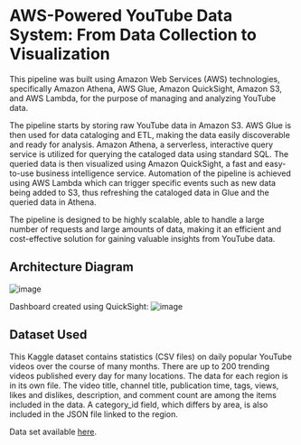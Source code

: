 # AWS-Powered YouTube Data System: From Data Collection to Visualization

This pipeline was built using Amazon Web Services (AWS) technologies, specifically Amazon Athena, AWS Glue, Amazon QuickSight, Amazon S3, and AWS Lambda, for the purpose of managing and analyzing YouTube data. 

The pipeline starts by storing raw YouTube data in Amazon S3. AWS Glue is then used for data cataloging and ETL, making the data easily discoverable and ready for analysis. Amazon Athena, a serverless, interactive query service is utilized for querying the cataloged data using standard SQL. The queried data is then visualized using Amazon QuickSight, a fast and easy-to-use business intelligence service. Automation of the pipeline is achieved using AWS Lambda which can trigger specific events such as new data being added to S3, thus refreshing the cataloged data in Glue and the queried data in Athena. 

The pipeline is designed to be highly scalable, able to handle a large number of requests and large amounts of data, making it an efficient and cost-effective solution for gaining valuable insights from YouTube data.

## Architecture Diagram
![image](https://user-images.githubusercontent.com/88837594/212789350-5d3a4864-0607-4809-93b1-6a4322e4e43b.png)

Dashboard created using QuickSight:
![image](https://user-images.githubusercontent.com/88837594/212791517-7788a93f-c224-4919-9a52-87d9b5adede5.png)

## Dataset Used
This Kaggle dataset contains statistics (CSV files) on daily popular YouTube videos over the course of many months. There are up to 200 trending videos published every day for many locations. The data for each region is in its own file. The video title, channel title, publication time, tags, views, likes and dislikes, description, and comment count are among the items included in the data. A category_id field, which differs by area, is also included in the JSON file linked to the region.

Data set available [here](https://www.kaggle.com/datasets/datasnaek/youtube-new).
